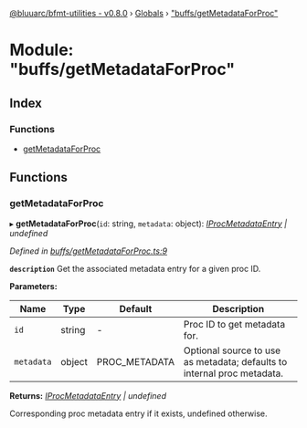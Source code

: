 [@bluuarc/bfmt-utilities - v0.8.0](../README.md) › [Globals](../globals.md) › ["buffs/getMetadataForProc"](_buffs_getmetadataforproc_.md)

# Module: "buffs/getMetadataForProc"

## Index

### Functions

* [getMetadataForProc](_buffs_getmetadataforproc_.md#getmetadataforproc)

## Functions

###  getMetadataForProc

▸ **getMetadataForProc**(`id`: string, `metadata`: object): *[IProcMetadataEntry](../interfaces/_buffs_effect_metadata_.iprocmetadataentry.md) | undefined*

*Defined in [buffs/getMetadataForProc.ts:9](https://github.com/BluuArc/bfmt-utilities/blob/master/src/buffs/getMetadataForProc.ts#L9)*

**`description`** Get the associated metadata entry for a given proc ID.

**Parameters:**

Name | Type | Default | Description |
------ | ------ | ------ | ------ |
`id` | string | - | Proc ID to get metadata for. |
`metadata` | object | PROC_METADATA | Optional source to use as metadata; defaults to internal proc metadata. |

**Returns:** *[IProcMetadataEntry](../interfaces/_buffs_effect_metadata_.iprocmetadataentry.md) | undefined*

Corresponding proc metadata entry if it exists, undefined otherwise.
